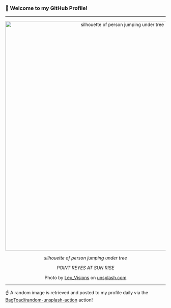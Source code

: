 ### 👋 Welcome to my GitHub Profile!

----

<div align="center">
  <img width="720" src="https://images.unsplash.com/photo-1505027492977-1037f14c46fa?crop=entropy&cs=tinysrgb&fit=max&fm=jpg&ixid=M3w1NTI0OTR8MHwxfHJhbmRvbXx8fHx8fHx8fDE3MDc3MTgxMzl8&ixlib=rb-4.0.3&q=80&w=1080" alt="silhouette of person jumping under tree">
  
  <em>silhouette of person jumping under tree</em>
  
  <em>POINT REYES AT SUN RISE </em>
  
  Photo by [Leo_Visions](https://linktr.ee/stephenleo1982) on [unsplash.com](https://unsplash.com/)
</div>

----

☝️ A random image is retrieved and posted to my profile daily via the [BagToad/random-unsplash-action](https://github.com/BagToad/random-unsplash-action) action!
